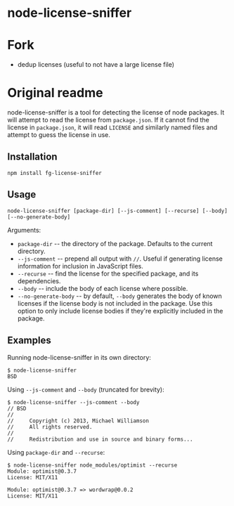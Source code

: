# node-license-sniffer

# Fork

- dedup licenses (useful to not have a large license file)

# Original readme

node-license-sniffer is a tool for detecting the license of node packages.
It will attempt to read the license from `package.json`.
If it cannot find the license in `package.json`,
it will read `LICENSE` and similarly named files and attempt to guess the license in use.

## Installation

    npm install fg-license-sniffer

## Usage

    node-license-sniffer [package-dir] [--js-comment] [--recurse] [--body] [--no-generate-body]

Arguments:

* `package-dir` -- the directory of the package. Defaults to the current directory.
* `--js-comment` -- prepend all output with `//`.
  Useful if generating license information for inclusion in JavaScript files.
* `--recurse` -- find the license for the specified package, and its dependencies.
* `--body` -- include the body of each license where possible.
* `--no-generate-body` -- by default, `--body` generates the body of known licenses if the license body is not included in the package.
  Use this option to only include license bodies if they're explicitly included in the package.

## Examples

Running node-license-sniffer in its own directory:

    $ node-license-sniffer
    BSD

Using `--js-comment` and `--body` (truncated for brevity):

    $ node-license-sniffer --js-comment --body
    // BSD
    //
    //     Copyright (c) 2013, Michael Williamson
    //     All rights reserved.
    //     
    //     Redistribution and use in source and binary forms...

Using `package-dir` and `--recurse`:

    $ node-license-sniffer node_modules/optimist --recurse
    Module: optimist@0.3.7
    License: MIT/X11

    Module: optimist@0.3.7 => wordwrap@0.0.2
    License: MIT/X11
